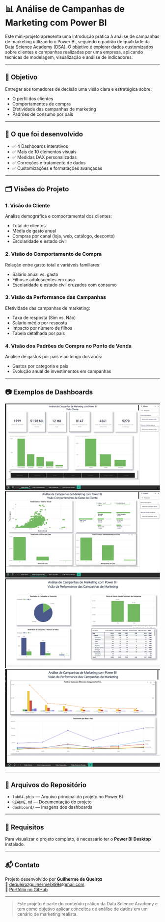 # 📊 Análise de Campanhas de Marketing com Power BI

Este mini-projeto apresenta uma introdução prática à análise de campanhas de marketing utilizando o Power BI, seguindo o padrão de qualidade da Data Science Academy (DSA). O objetivo é explorar dados customizados sobre clientes e campanhas realizadas por uma empresa, aplicando técnicas de modelagem, visualização e análise de indicadores.

---

## 🎯 Objetivo

Entregar aos tomadores de decisão uma visão clara e estratégica sobre:

- O perfil dos clientes
- Comportamentos de compra
- Efetividade das campanhas de marketing
- Padrões de consumo por país

---

## 🧠 O que foi desenvolvido

- ✅ 4 Dashboards interativos
- ✅ Mais de 10 elementos visuais
- ✅ Medidas DAX personalizadas
- ✅ Correções e tratamento de dados
- ✅ Customizações e formatações avançadas

---

## 🗂️ Visões do Projeto

### 1. **Visão do Cliente**
Análise demográfica e comportamental dos clientes:
- Total de clientes
- Média de gasto anual
- Compras por canal (loja, web, catálogo, desconto)
- Escolaridade e estado civil

### 2. **Visão do Comportamento de Compra**
Relação entre gasto total e variáveis familiares:
- Salário anual vs. gasto
- Filhos e adolescentes em casa
- Escolaridade e estado civil cruzados com consumo

### 3. **Visão da Performance das Campanhas**
Efetividade das campanhas de marketing:
- Taxa de resposta (Sim vs. Não)
- Salário médio por resposta
- Impacto por número de filhos
- Tabela detalhada por país

### 4. **Visão dos Padrões de Compra no Ponto de Venda**
Análise de gastos por país e ao longo dos anos:
- Gastos por categoria e país
- Evolução anual de investimentos em campanhas

---

## 📷 Exemplos de Dashboards

![Visão do Cliente](dashboard/dashboard-visao-cliente.png)
![Comportamento de Compra](dashboard/dashboard-comportamento.png)
![Performance das Campanhas](dashboard/dashboard-performance.png)
![Ponto de Venda](dashboard/dashboard-ponto-venda.png)

---

## 📁 Arquivos do Repositório

- `lab04.pbix` — Arquivo principal do projeto no Power BI
- `README.md` — Documentação do projeto
- `dashboard/` — Imagens dos dashboards

---

## 📌 Requisitos

Para visualizar o projeto completo, é necessário ter o **Power BI Desktop** instalado.

---

## 📬 Contato

Projeto desenvolvido por **Guilherme de Queiroz**  
📧 dequeirozguilherme1899@gmail.com  
🔗 [Portfólio no GitHub](https://github.com/dequeirozguilherme1989-tech)

---

> Este projeto é parte do conteúdo prático da Data Science Academy e tem como objetivo aplicar conceitos de análise de dados em um cenário de marketing realista.
